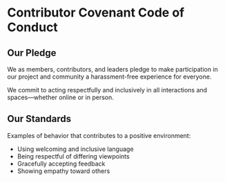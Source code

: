 # Contributor Covenant Code of Conduct

## Our Pledge

We as members, contributors, and leaders pledge to make participation in our project and community a harassment-free experience for everyone.

We commit to acting respectfully and inclusively in all interactions and spaces—whether online or in person.

## Our Standards

Examples of behavior that contributes to a positive environment:

- Using welcoming and inclusive language
- Being respectful of differing viewpoints
- Gracefully accepting feedback
- Showing empathy toward others